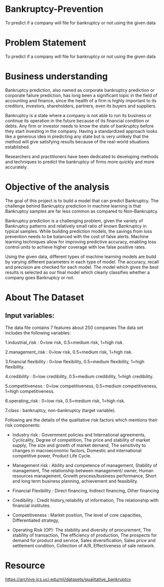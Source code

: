 # Bankruptcy-Prevention
To predict if a company will file for bankruptcy or not using the given data

# Problem Statement
   To predict if a company will file for bankruptcy or not using the given data

# Business understanding

Bankruptcy prediction, also named as corporate bankruptcy prediction or corporate failure prediction, has long been a significant topic in the field of accounting and finance, since the health of a firm is highly important to its creditors, investors, shareholders, partners, even its buyers and suppliers. 

Bankruptcy is a state where a company is not able to run its business or continue its operation in the future because of its financial condition or debts. Any firm or investor needs to know the state of bankruptcy before they start investing in the company. Having a standardized approach looks like a generous idea in predicting any state but is very unlikely that the method will give satisfying results because of the real-world situations established.

Researchers and practitioners have been dedicated to developing methods and techniques to predict the bankruptcy of firms more quickly and more accurately.

# Objective of the analysis

The goal of this project is to build a model that can predict Bankruptcy. The challenge behind Bankruptcy prediction in machine learning is that Bankruptcy samples are far less common as compared to Non-Bankruptcy.

Bankruptcy prediction is a challenging problem, given the variety of Bankruptcy patterns and relatively small ratio of known Bankruptcy in typical samples. While building prediction models, the savings from loss prevention needs to be balanced with the cost of false alerts. Machine learning techniques allow for improving predictive accuracy, enabling loss control units to achieve higher coverage with low false positive rates. 

Using the given data, different types of  machine learning models are build by varying different parameters in each type of model. The accuracy, recall and precision are checked for each model. The model which gives the best results is selected as our final model which clearly classifies whether a company goes Bankruptcy or not.

# About The Dataset

## Input variables:

The data file contains 7 features about 250 companies
The data set includes the following variables:

1.industrial_risk      : 0=low risk, 0.5=medium risk, 1=high risk.

2.management_risk       : 0=low risk, 0.5=medium risk, 1=high risk.

3.financial flexibility : 0=low flexibility, 0.5=medium flexibility, 1=high flexibility. 

4.credibility           : 0=low credibility, 0.5=medium credibility, 1=high credibility.

5.competitiveness       : 0=low competitiveness, 0.5=medium competitiveness, 1=high competitiveness.

6.operating_risk        :  0=low risk, 0.5=medium risk, 1=high risk.

7.class                 :  bankruptcy, non-bankruptcy (target variable).


Following are the details of the qualitative risk factors which mentions their risk components:

+ Industry risk : Government policies and International agreements, Cyclicality, Degree of competition, The price and stability of market supply, The size and growth of market demand, The sensitivity to changes in macroeconomic factors, Domestic and international competitive power, Product Life Cycle.

+ Management risk : Ability and competence of management, Stability of management, The relationship between management/ owner, Human resources management, Growth process/business performance, Short and long term business planning, achievement and feasibility.

+ Financial Flexibility : Direct financing, Indirect financing, Other financing

+ Credibility : Credit history,reliability of information, The relationship with financial institutes.

+ Competitiveness : Market position, The level of core capacities, Differentiated strategy,

+ Operating Risk (OP): The stability and diversity of procurement, The stability of transaction, The efficiency of production, The prospects for demand for product and service, Sales diversification, Sales price and settlement condition, Collection of A/R, Effectiveness of sale network.

# Resource
https://archive.ics.uci.edu/ml/datasets/qualitative_bankruptcy

